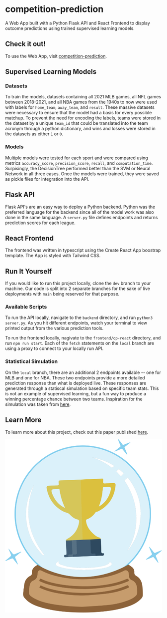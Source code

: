 # competition-prediction

A Web App built with a Python Flask API and React Frontend to display outcome predictions using trained supervised learning models.

## Check it out!

To use the Web App, visit [competition-prediction](https://competition-prediction.netlify.app/).

## Supervised Learning Models

### Datasets

To train the models, datasets containing all 2021 MLB games, all NFL games between 2018-2021, and all NBA games from the 1940s to now were used with labels for `home_team`, `away_team`, and `result`. These massive datasets were necessary to ensure that the model had a basis for every possible matchup. To prevent the need for encoding the labels, teams were stored in the dataset by a unique `team_id` that could be translated into the team acronym through a python dictionary, and wins and losses were stored in the datasets as either `1` or `0`.

### Models

Multiple models were tested for each sport and were compared using metrics `accuracy_score`, `precision_score`, `recall`, and `computation_time`. Surpisingly, the DecisionTree performed better than the SVM or Neural Network in all three cases. Once the models were trained, they were saved as pickle files for integration into the API.

## Flask API

Flask API's are an easy way to deploy a Python backend. Python was the preferred language for the backend since all of the model work was also done in the same language. A `server.py` file defines endpoints and returns prediction scores for each league.

## React Frontend

The frontend was written in typescript using the Create React App boostrap template. The App is styled with Tailwind CSS.

## Run It Yourself

If you would like to run this project locally, clone the `dev` branch to your machine. Our code is split into 2 separate branches for the sake of live deployments with `main` being reserved for that purpose.

### Available Scripts

To run the API locally, navigate to the `backend` directory, and run `python3 server.py`. As you hit different endpoints, watch your terminal to view printed output from the various prediction tools.

To run the frontend locally, nagivate to the `frontend/cp-react` directory, and run `npm run start`. Each of the `fetch` statements on the `local` branch are using a proxy to connect to your locally run API.

### Statistical Simulation

On the `local` branch, there are an additional 2 endpoints available -- one for MLB and one for NBA. These two endpoints provide a more detailed prediction response than what is deployed live. These responses are generated through a statiscal simulation based on specific team stats. This is not an example of supervised learning, but a fun way to produce a winning percentage chance between two teams. Inspiration for the simulation was taken from [here](https://github.com/sidharthrajaram/CrystalBall).

## Learn More

To learn more about this project, check out this paper published [here](https://kadenbking.com/).

![alt text](https://github.com/kadenbking/competition-prediction/blob/main/frontend/cp-react/src/img/cp-logo.png?raw=true)
